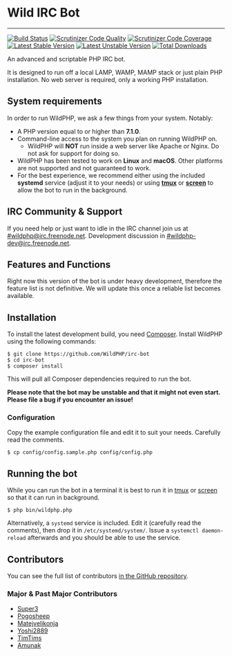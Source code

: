 # Wild IRC Bot
----------
[![Build Status](https://scrutinizer-ci.com/g/WildPHP/irc-bot/badges/build.png)](https://scrutinizer-ci.com/g/WildPHP/irc-bot/build-status/master)
[![Scrutinizer Code Quality](https://scrutinizer-ci.com/g/WildPHP/irc-bot/badges/quality-score.png)](https://scrutinizer-ci.com/g/WildPHP/irc-bot/?branch=master)
[![Scrutinizer Code Coverage](https://scrutinizer-ci.com/g/WildPHP/irc-bot/badges/coverage.png)](https://scrutinizer-ci.com/g/WildPHP/irc-bot/code-structure/master/code-coverage)
[![Latest Stable Version](https://poser.pugx.org/wildphp/Wild-IRC-Bot/v/stable)](https://packagist.org/packages/wildphp/Wild-IRC-Bot)
[![Latest Unstable Version](https://poser.pugx.org/wildphp/Wild-IRC-Bot/v/unstable)](https://packagist.org/packages/wildphp/Wild-IRC-Bot)
[![Total Downloads](https://poser.pugx.org/wildphp/Wild-IRC-Bot/downloads)](https://packagist.org/packages/wildphp/Wild-IRC-Bot)


An advanced and scriptable PHP IRC bot.


It is designed to run off a local LAMP, WAMP, MAMP stack or just plain PHP installation.
No web server is required, only a working PHP installation.

## System requirements
In order to run WildPHP, we ask a few things from your system. Notably:

- A PHP version equal to or higher than **7.1.0**.
- Command-line access to the system you plan on running WildPHP on.
	- WildPHP will **NOT** run inside a web server like Apache or Nginx. Do not ask for support for doing so.
- WildPHP has been tested to work on **Linux** and **macOS**. Other platforms are not supported and not guaranteed to work.
- For the best experience, we recommend either using the included **systemd** service (adjust it to your needs) or using **[tmux](https://en.wikipedia.org/wiki/Tmux)** or **[screen](https://en.wikipedia.org/wiki/GNU_Screen)** to allow the bot to run in the background.

## IRC Community & Support
If you need help or just want to idle in the IRC channel join us at
[#wildphp@irc.freenode.net](http://webchat.freenode.net/?channels=wildphp). Development discussion in [#wildphp-dev@irc.freenode.net](http://webchat.freenode.net/?channels=wildphp-dev).

## Features and Functions
Right now this version of the bot is under heavy development, therefore the feature list is not definitive. We will update this once a reliable list becomes available.

## Installation
To install the latest development build, you need [Composer](https://getcomposer.org/). Install WildPHP using the following commands:

    $ git clone https://github.com/WildPHP/irc-bot
    $ cd irc-bot
    $ composer install

This will pull all Composer dependencies required to run the bot.

**Please note that the bot may be unstable and that it might not even start. Please file a bug if you encounter an issue!**

### Configuration

Copy the example configuration file and edit it to suit your needs. Carefully read the comments.

    $ cp config/config.sample.php config/config.php

## Running the bot

While you can run the bot in a terminal it is best to run it in [tmux](https://en.wikipedia.org/wiki/Tmux) or [screen](https://en.wikipedia.org/wiki/GNU_Screen) so that it can run in background.

    $ php bin/wildphp.php
    
Alternatively, a `systemd` service is included. Edit it (carefully read the comments), then drop it in `/etc/systemd/system/`. Issue a `systemctl daemon-reload` afterwards and you should be able to use the service.

## Contributors

You can see the full list of contributors [in the GitHub repository](https://github.com/WildPHP/irc-bot/graphs/contributors).

### Major & Past Major Contributors
* [Super3](http://super3.org)
* [Pogosheep](http://layne-obserdia.de)
* [Matejvelikonja](http://velikonja.si)
* [Yoshi2889](https://github.com/Yoshi2889)
* [TimTims](https://timtims.me)
* [Amunak](https://github.com/Amunak)
